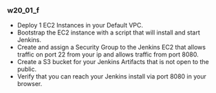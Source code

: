 ### w20_01_f

- Deploy 1 EC2 Instances in your Default VPC.
- Bootstrap the EC2 instance with a script that will install and start Jenkins.
- Create and assign a Security Group to the Jenkins EC2 that allows traffic on port 22 from your ip and allows traffic from port 8080.
- Create a S3 bucket for your Jenkins Artifacts that is not open to the public.
- Verify that you can reach your Jenkins install via port 8080 in your browser.